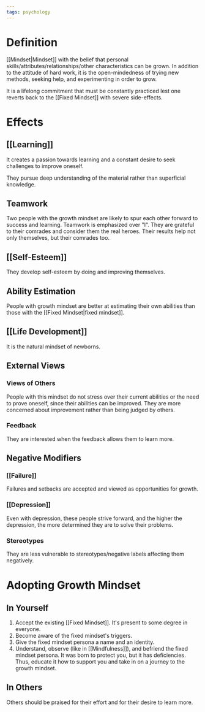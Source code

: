 ```yaml
---
tags: psychology
---
```


# Definition

[[Mindset|Mindset]] with the belief that personal skills/attributes/relationships/other characteristics can be grown. In addition to the attitude of hard work, it is the open-mindedness of trying new methods, seeking help, and experimenting in order to grow.

It is a lifelong commitment that must be constantly practiced lest one reverts back to the [[Fixed Mindset]] with severe side-effects.

# Effects

## [[Learning]]
It creates a passion towards learning and a constant desire to seek challenges to improve oneself.

They pursue deep understanding of the material rather than superficial knowledge.

## Teamwork
Two people with the growth mindset are likely to spur each other forward to success and learning. Teamwork is emphasized over "I". They are grateful to their comrades and consider them the real heroes. Their results help not only themselves, but their comrades too.

## [[Self-Esteem]]
They develop self-esteem by doing and improving themselves.

## Ability Estimation
People with growth mindset are better at estimating their own abilities than those with the [[Fixed Mindset|fixed mindset]].

## [[Life Development]]
It is the natural mindset of newborns.

## External Views
### Views of Others
People with this mindset do not stress over their current abilities or the need to prove oneself, since their abilities can be improved. They are more concerned about improvement rather than being judged by others.

### Feedback
They are interested when the feedback allows them to learn more.

## Negative Modifiers
### [[Failure]]
Failures and setbacks are accepted and viewed as opportunities for growth.

### [[Depression]]
Even with depression, these people strive forward, and the higher the depression, the more determined they are to solve their problems.

### Stereotypes
They are less vulnerable to stereotypes/negative labels affecting them negatively.

# Adopting Growth Mindset
## In Yourself
1) Accept the existing [[Fixed Mindset]]. It's present to some degree in everyone.
2) Become aware of the fixed mindset's triggers.
3) Give the fixed mindset persona a name and an identity.
4) Understand, observe (like in [[Mindfulness]]), and befriend the fixed mindset persona. It was born to protect you, but it has deficiencies. Thus, educate it how to support you and take in on a journey to the growth mindset.

## In Others
Others should be praised for their effort and for their desire to learn more.